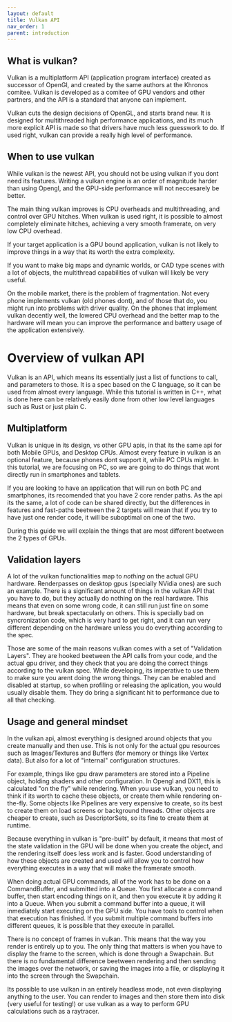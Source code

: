```yaml
---
layout: default
title: Vulkan API
nav_order: 1
parent: introduction
---
```


## What is vulkan?

Vulkan is a multiplatform API (application program interface) created as successor of OpenGl, and created by the same authors at the Khronos comitee.
Vulkan is developed as a comitee of GPU vendors and other partners, and the API is a standard that anyone can implement.

Vulkan cuts the design decisions of OpenGL, and starts brand new. It is designed for multithreaded high performance applications, and its much more explicit API is made so that drivers have much less guesswork to do. If used right, vulkan can provide a really high level of performance.


## When to use vulkan

While vulkan is the newest API, you should not be using vulkan if you dont need its features.
Writing a vulkan engine is an order of magnitude harder than using Opengl, and the GPU-side performance will not neccesarely be better.

The main thing vulkan improves is CPU overheads and multithreading, and control over GPU hitches.
When vulkan is used right, it is possible to almost completely eliminate hitches, achieving a very smooth framerate, on very low CPU overhead.

If your target application is a GPU bound application, vulkan is not likely to improve things in a way that its worth the extra complexity.

If you want to make big maps and dynamic worlds, or CAD type scenes with a lot of objects, the multithread capabilities of vulkan will likely be very useful.

On the mobile market, there is the problem of fragmentation. Not every phone implements vulkan (old phones dont), and of those that do, you might run into problems with driver quality. On the phones that implement vulkan decently well, the lowered CPU overhead and the better map to the hardware will mean you can improve the performance and battery usage of the application extensively.


# Overview of vulkan API
Vulkan is an API, which means its essentially just a list of functions to call, and parameters to those.
It is a spec based on the C language, so it can be used from almost every language. While this tutorial is written in C++, what is done here can be relatively easily done from other low level languages such as Rust or just plain C.

## Multiplatform

Vulkan is unique in its design, vs other GPU apis, in that its the same api for both Mobile GPUs, and Desktop CPUs. Almost every feature in vulkan is an optional feature, because phones dont support it, while PC CPUs might. In this tutorial, we are focusing on PC, so we are going to do things that wont directly run in smartphones and tablets.

If you are looking to have an application that will run on both PC and smartphones, its recomended that you have 2 core render paths. As the api its the same, a lot of code can be shared directly, but the differences in features and fast-paths beetween the 2 targets will mean that if you try to have just one render code, it will be suboptimal on one of the two. 

During this guide we will explain the things that are most different beetween the 2 types of GPUs.

## Validation layers

A lot of the vulkan functionalities map to *nothing* on the actual GPU hardware. Renderpasses on desktop gpus (specially NVidia ones) are such an example. 
There is a significant amount of things in the vulkan API that you have to do, but they actually do nothing on the real hardware. This means that even on some wrong code, it can still run just fine on some hardware, but break spectacularly on others. This is specially bad on syncronization code, which is very hard to get right, and it can run very different depending on the hardware unless you do everything according to the spec.

Those are some of the main reasons vulkan comes with a set of "Validation Layers". They are hooked beetween the API calls from your code, and the actual gpu driver, and they check that you are doing the correct things according to the vulkan spec. While developing, its imperative to use them to make sure you arent doing the wrong things. They can be enabled and disabled at startup, so when profiling or releasing the aplication, you would usually disable them. They do bring a significant hit to performance due to all that checking. 

## Usage and general mindset
In the vulkan api, almost everything is designed around objects that you create manually and then use. This is not only for the actual gpu resources such as Images/Textures and Buffers (for memory or things like Vertex data). But also for a lot of "internal" configuration structures.


For example, things like gpu draw parameters are stored into a Pipeline object, holding shaders and other configuration. In Opengl and DX11, this is calculated "on the fly" while rendering.
When  you use vulkan, you need to think if its worth to cache these objects, or create them while rendering on-the-fly. Some objects like Pipelines are very expensive to create, so its best to create them on load screens or background threads. Other objects are cheaper to create, such as DescriptorSets, so its fine to create them at runtime.

Because everything in vulkan is "pre-built" by default, it means that most of the state validation in the GPU will be done when you create the object, and the rendering itself does less work and is faster. Good understanding of how these objects are created and used will allow you to control how everything executes in a way that will make the framerate smooth.

When doing actual GPU commands, all of the work has to be done on a CommandBuffer, and submitted into a Queue. You first allocate a command buffer, then start encoding things on it, and then you execute it by adding it into a Queue. When you submit a command buffer into a queue, it will inmediately start executing on the GPU side. You have tools to control when that execution has finished. If you submit multiple command buffers into different queues, it is possible that they execute in parallel. 

There is no concept of frames in vulkan. This means that the way you render is entirely up to you. The only thing that matters is when you have to display the frame to the screen, which is done through a Swapchain. But there is no fundamental difference beetween rendering and then sending the images over the network, or saving the images into a file, or displaying it into the screen through the Swapchain.

Its possible to use vulkan in an entirely headless mode, not even displaying anything to the user. You can render to images and then store them into disk (very useful for testing!) or  use vulkan as a way to perform GPU calculations such as a raytracer.
